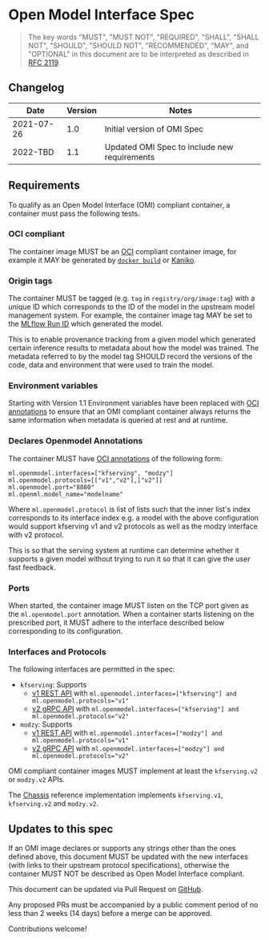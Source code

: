 # Open Model Interface Spec

> The key words "MUST", "MUST NOT", "REQUIRED", "SHALL", "SHALL NOT", "SHOULD", "SHOULD NOT", "RECOMMENDED",  "MAY", and "OPTIONAL" in this document are to be interpreted as described in [RFC 2119](https://datatracker.ietf.org/doc/html/rfc2119).

## Changelog

| Date       | Version | Notes                                        |
|------------|---------|----------------------------------------------|
| 2021-07-26 | 1.0     | Initial version of OMI Spec                  |
| 2022-TBD   | 1.1     | Updated OMI Spec to include new requirements |

## Requirements

To qualify as an Open Model Interface (OMI) compliant container, a container must pass the following tests.

### OCI compliant

The container image MUST be an [OCI](https://opencontainers.org/) compliant container image, for example it MAY be generated by [`docker build`](https://docs.docker.com/engine/reference/commandline/build/) or [Kaniko](https://github.com/GoogleContainerTools/kaniko).

### Origin tags

The container MUST be tagged (e.g. `tag` in `registry/org/image:tag`) with a unique ID which corresponds to the ID of the model in the upstream model management system.
For example, the container image tag MAY be set to the [MLflow Run ID](https://www.mlflow.org/docs/latest/model-registry.html) which generated the model.

This is to enable provenance tracking from a given model which generated certain inference results to metadata about how the model was trained.
The metadata referred to by the model tag SHOULD record the versions of the code, data and environment that were used to train the model.

### Environment variables
Starting with Version 1.1 Environment variables have been replaced with [OCI annotations](https://github.com/opencontainers/image-spec/blob/main/annotations.md) to ensure that an OMI compliant container always returns the same information when metadata is queried at rest and at runtime.


### Declares Openmodel Annotations

The container MUST have [OCI annotations](https://github.com/opencontainers/image-spec/blob/main/annotations.md) of the following form:

```
ml.openmodel.interfaces=["kfserving", "modzy"]
ml.openmodel.protocols=[["v1","v2"],["v2"]]
ml.openmodel.port="8080"
ml.openml.model_name="modelname"
```

Where `ml.openmodel.protocol` is list of lists such that the inner list's index corresponds to its interface index e.g. a model with the above configuration would support kfserving v1 and v2 protocols as well as the modzy interface with v2 protocol.

This is so that the serving system at runtime can determine whether it supports a given model without trying to run it so that it can give the user fast feedback.

### Ports

When started, the container image MUST listen on the TCP port given as the `ml.openmodel.port` annotation.
When a container starts listening on the prescribed port, it MUST adhere to the interface described below corresponding to its configuration.

### Interfaces and Protocols

The following interfaces are permitted in the spec:

* `kfserving`: Supports
  * [v1 REST API](https://github.com/kubeflow/kfserving/blob/master/docs/README.md#data-plane-v1) with `ml.openmodel.interfaces=["kfserving"] and ml.openmodel.protocols="v1" `
  * [v2 gRPC API](https://github.com/kubeflow/kfserving/tree/master/docs/predict-api/v2) with `ml.openmodel.interfaces=["kfserving"] and ml.openmodel.protocols="v2"`
* `modzy`: Supports 
  * [v1 REST API](https://docs.modzy.com/docs/container-specifications-rest) with `ml.openmodel.interfaces=["modzy"] and ml.openmodel.protocols="v1" `
  * [v2 gRPC API](https://docs.modzy.com/docs/container-specifications-grpc) with `ml.openmodel.interfaces=["modzy"] and ml.openmodel.protocols="v2" `

OMI compliant container images MUST implement at least the `kfserving.v2` or `modzy.v2` APIs.

The [Chassis](https://chassis.ml) reference implementation implements `kfserving.v1`, `kfserving.v2` and `modzy.v2`.

## Updates to this spec

If an OMI image declares or supports any strings other than the ones defined above, this document MUST be updated with the new interfaces (with links to their upstream protocol specifications), otherwise the container MUST NOT be described as Open Model Interface compliant.

This document can be updated via Pull Request on [GitHub](https://github.com/modzy/openmodelinterface/edit/main/docs/spec.md).

Any proposed PRs must be accompanied by a public comment period of no less than 2 weeks (14 days) before a merge can be approved.

Contributions welcome!
